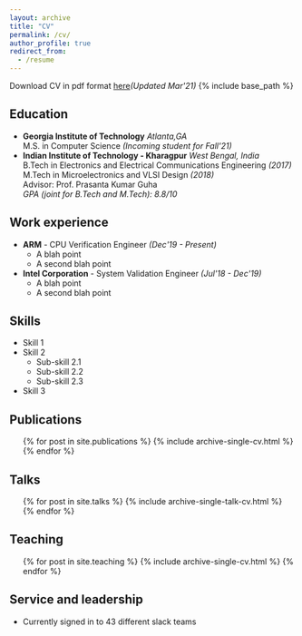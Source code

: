```yaml
---
layout: archive
title: "CV"
permalink: /cv/
author_profile: true
redirect_from:
  - /resume
---
```

Download CV in pdf format [here](anuragkar09.github.io/files/anurag_resume.pdf)_(Updated Mar'21)_
{% include base_path %}

Education
---------
* **Georgia Institute of Technology**	 		 _Atlanta,GA_  
	M.S. in Computer Science _(Incoming student for Fall'21)_
* **Indian Institute of Technology - Kharagpur** 	 _West Bengal, India_  
	B.Tech in Electronics and Electrical Communications Engineering _(2017)_  
	M.Tech in Microelectronics and VLSI Design _(2018)_  
	Advisor: Prof. Prasanta Kumar Guha  
	_GPA (joint for B.Tech and M.Tech): 8.8/10_    

Work experience
----------------
* **ARM** - CPU Verification Engineer _(Dec'19 - Present)_
	* A blah point
	* A second blah point
* **Intel Corporation** - System Validation Engineer _(Jul'18 - Dec'19)_
	* A blah point
	* A second blah point
  
Skills
-------
* Skill 1
* Skill 2
  * Sub-skill 2.1
  * Sub-skill 2.2
  * Sub-skill 2.3
* Skill 3

Publications
-------------
  <ul>{% for post in site.publications %}
    {% include archive-single-cv.html %}
  {% endfor %}</ul>
  
Talks
--------
  <ul>{% for post in site.talks %}
    {% include archive-single-talk-cv.html %}
  {% endfor %}</ul>
  
Teaching
----------
  <ul>{% for post in site.teaching %}
    {% include archive-single-cv.html %}
  {% endfor %}</ul>
  
Service and leadership
-------------
* Currently signed in to 43 different slack teams
